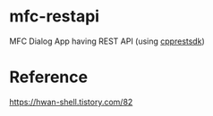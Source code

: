 # mfc-restapi
MFC Dialog App having REST API (using [cpprestsdk](https://github.com/microsoft/cpprestsdk))

# Reference
https://hwan-shell.tistory.com/82
